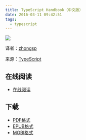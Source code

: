 ```yaml
---
title: TypeScript Handbook（中文版）
date: 2016-03-11 09:42:51
tags:
  - typescript
---
```


![](https://ek8whxe.cloudimg.io/s/width/226/https://www.gitbook.com/cover/book/zhongsp/typescript-handbook.jpg?build=1452495789786&v=12.0.4)

译者：[zhongsp](https://github.com/zhongsp)

来源：[TypeScript](https://github.com/zhongsp/TypeScript)

<!--more-->

## 在线阅读 ##

+ [在线阅读](https://www.gitbook.com/book/zhongsp/typescript-handbook/details)

## 下载 ##

+ [PDF格式](https://www.gitbook.com/download/pdf/book/zhongsp/typescript-handbook)
+ [EPUB格式](https://www.gitbook.com/download/epub/book/zhongsp/typescript-handbook)
+ [MOBI格式](https://www.gitbook.com/download/mobi/book/zhongsp/typescript-handbook)
